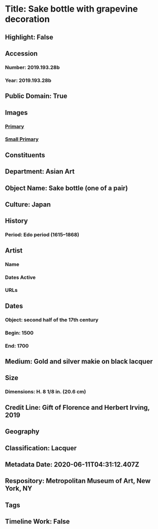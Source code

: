 # Title: Sake bottle with grapevine decoration
## Highlight: False
## Accession
### Number: 2019.193.28b
### Year: 2019.193.28b
## Public Domain: True
## Images
### [Primary](https://images.metmuseum.org/CRDImages/as/original/LC-2019_193_28b-002.JPG)
### [Small Primary](https://images.metmuseum.org/CRDImages/as/web-large/LC-2019_193_28b-002.JPG)
## Constituents
## Department: Asian Art
## Object Name: Sake bottle (one of a pair)
## Culture: Japan
## History
### Period: Edo period (1615–1868)
## Artist
### Name
### Dates Active
### URLs
## Dates
### Object: second half of the 17th century
### Begin: 1500
### End: 1700
## Medium: Gold and silver makie on black lacquer
## Size
### Dimensions: H. 8 1/8 in. (20.6 cm)
## Credit Line: Gift of Florence and Herbert Irving, 2019
## Geography
## Classification: Lacquer
## Metadata Date: 2020-06-11T04:31:12.407Z
## Respository: Metropolitan Museum of Art, New York, NY
## Tags
## Timeline Work: False
